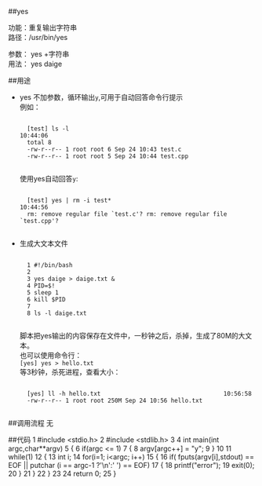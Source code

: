 ##yes

功能：重复输出字符串  
路径：/usr/bin/yes  

参数： yes +字符串  
用法： yes daige  

##用途
- yes 不加参数，循环输出`y`,可用于自动回答命令行提示  
例如：
    <pre><code>
    [test] ls -l                                                     10:44:06 
    total 8
    -rw-r--r-- 1 root root 6 Sep 24 10:43 test.c
    -rw-r--r-- 1 root root 5 Sep 24 10:44 test.cpp
    </code></pre>
    使用yes自动回答`y`:  
    <pre><code>
    [test] yes | rm -i test*                                         10:44:56 
    rm: remove regular file `test.c'? rm: remove regular file `test.cpp'?  
   </code></pre>
- 生成大文本文件
    <pre><code>
    1 #!/bin/bash
    2 
    3 yes daige > daige.txt &
    4 PID=$!
    5 sleep 1
    6 kill $PID
    7 
    8 ls -l daige.txt
    </code></pre>
    脚本把yes输出的内容保存在文件中，一秒钟之后，杀掉，生成了80M的大文本。  
    也可以使用命令行：    
    `[yes] yes > hello.txt`  
    等3秒钟，杀死进程，查看大小：   
    <pre><code>
    [yes] ll -h hello.txt                                   10:56:58 
    -rw-r--r-- 1 root root 250M Sep 24 10:56 hello.txt
    </code></pre>

##调用流程
无

##代码
      1 #include <stdio.h>
      2 #include <stdlib.h>
      3 
      4 int main(int argc,char**argv)
      5 {
      6         if(argc <=  1)
      7         {
      8                 argv[argc++] = "y";
      9         }
     10 
     11         while(1)
     12         {
     13                 int i;
     14                 for(i=1; i<argc; i++)
     15                 {
     16                   if( fputs(argv[i],stdout) == EOF || putchar (i == argc-1 ?'\n':' ') == EOF)
     17                   {
     18                           printf("error");
     19                           exit(0);
     20                   }
     21                 }
     22         }
     23 
     24         return 0;
     25 }

